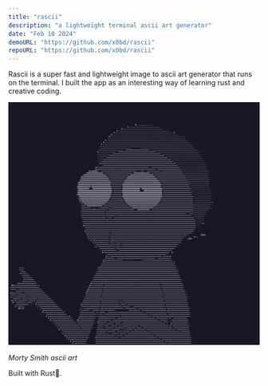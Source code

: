 ```yaml
---
title: "rascii"
description: "a lightweight terminal ascii art generator"
date: "Feb 10 2024"
demoURL: "https://github.com/x0bd/rascii"
repoURL: "https://github.com/x0bd/rascii"
---
```


Rascii is a super fast and lightweight image to ascii art generator that runs on the terminal. I built the app as an interesting way of learning rust and creative coding.

![Morty Smith](./morty.png)

_Morty Smith ascii art_

Built with Rust🦀.
